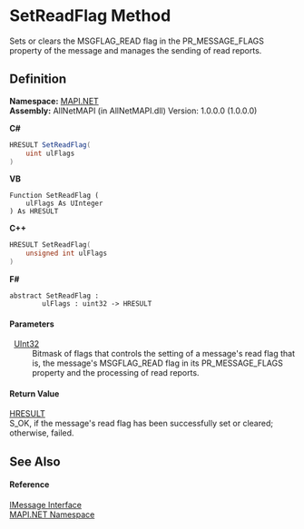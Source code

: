 # SetReadFlag Method


Sets or clears the MSGFLAG_READ flag in the PR_MESSAGE_FLAGS property of the message and manages the sending of read reports.



## Definition
**Namespace:** <a href="5bef4637-66f8-16d4-e5f4-4d0da57a1538.md">MAPI.NET</a>  
**Assembly:** AllNetMAPI (in AllNetMAPI.dll) Version: 1.0.0.0 (1.0.0.0)

**C#**
``` C#
HRESULT SetReadFlag(
	uint ulFlags
)
```
**VB**
``` VB
Function SetReadFlag ( 
	ulFlags As UInteger
) As HRESULT
```
**C++**
``` C++
HRESULT SetReadFlag(
	unsigned int ulFlags
)
```
**F#**
``` F#
abstract SetReadFlag : 
        ulFlags : uint32 -> HRESULT 
```



#### Parameters
<dl><dt>  <a href="https://learn.microsoft.com/dotnet/api/system.uint32" target="_blank" rel="noopener noreferrer">UInt32</a></dt><dd>Bitmask of flags that controls the setting of a message's read flag that is, the message's MSGFLAG_READ flag in its PR_MESSAGE_FLAGS property and the processing of read reports.</dd></dl>

#### Return Value
<a href="50596607-a328-ef10-6ea9-0448fbb7d197.md">HRESULT</a>  
S_OK, if the message's read flag has been successfully set or cleared; otherwise, failed.

## See Also


#### Reference
<a href="f542b7a9-d1ab-fed6-c2df-7c20b044fccc.md">IMessage Interface</a>  
<a href="5bef4637-66f8-16d4-e5f4-4d0da57a1538.md">MAPI.NET Namespace</a>  

